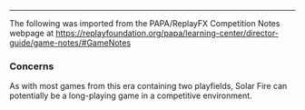 ***
The following was imported from the PAPA/ReplayFX Competition Notes webpage at https://replayfoundation.org/papa/learning-center/director-guide/game-notes/#GameNotes
### Concerns
            
As with most games from this era containing two playfields, Solar Fire can potentially be a long-playing game in a competitive environment.
